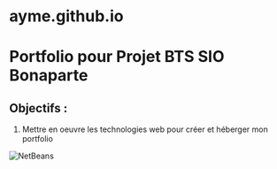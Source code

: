 # ayme.github.io
# Portfolio pour Projet BTS SIO Bonaparte

## Objectifs :

1. Mettre en oeuvre les technologies web pour créer et héberger mon portfolio

![NetBeans](https://www.google.com/url?sa=i&url=https%3A%2F%2Ffr.wikipedia.org%2Fwiki%2FNetBeans&psig=AOvVaw0rjnZzqxOnH4pm9Scp0jBQ&ust=1638892444474000&source=images&cd=vfe&ved=0CAsQjRxqFwoTCJCvmbjCz_QCFQAAAAAdAAAAABAD)

